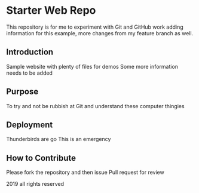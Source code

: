 # Starter Web Repo

This repository is for me to experiment with Git and GitHub work
adding information for this example, more changes from my feature branch as well. 

## Introduction

Sample website with plenty of files for demos
Some more information needs to be added 

## Purpose 

To try and not be rubbish at Git and understand these computer thingies 

## Deployment 

Thunderbirds are go 
This is an emergency

## How to Contribute

Please fork the repository and then issue Pull request for review  

2019 all rights reserved  
